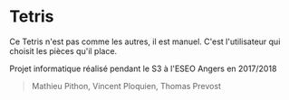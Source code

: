 # Tetris

Ce Tetris n'est pas comme les autres, il est manuel. C'est l'utilisateur qui choisit les pièces qu'il place.

Projet informatique réalisé pendant le S3 à l'ESEO Angers en 2017/2018

> Mathieu Pithon, Vincent Ploquien, Thomas Prevost

